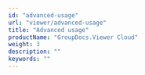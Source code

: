 ```yaml
---
id: "advanced-usage"
url: "viewer/advanced-usage"
title: "Advanced usage"
productName: "GroupDocs.Viewer Cloud"
weight: 3
description: ""
keywords: ""
---
```



